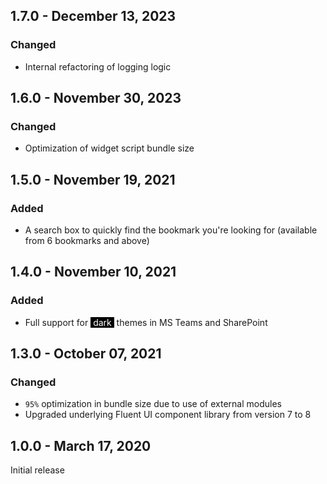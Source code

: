 ## 1.7.0 - December 13, 2023

### Changed
- Internal refactoring of logging logic


## 1.6.0 - November 30, 2023

### Changed
- Optimization of widget script bundle size

## 1.5.0 - November 19, 2021

### Added
- A search box to quickly find the bookmark you&#x27;re looking for (available from 6 bookmarks and above)

## 1.4.0 - November 10, 2021

### Added
- Full support for <span style="color:white;background-color:black">&nbsp;dark&nbsp;</span> themes in MS Teams and SharePoint

## 1.3.0 - October 07, 2021

### Changed
- `95%` optimization in bundle size due to use of external modules
- Upgraded underlying Fluent UI component library from version 7 to 8

## 1.0.0 - March 17, 2020
Initial release